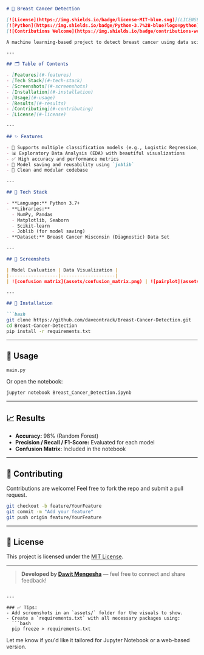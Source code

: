 ````markdown
# 🧠 Breast Cancer Detection

[![License](https://img.shields.io/badge/license-MIT-blue.svg)](LICENSE)
[![Python](https://img.shields.io/badge/Python-3.7%2B-blue?logo=python)](https://www.python.org/)
[![Contributions Welcome](https://img.shields.io/badge/contributions-welcome-brightgreen.svg)](CONTRIBUTING.md)

A machine learning-based project to detect breast cancer using data science and classification algorithms. This project explores data preprocessing, visualization, model building, and evaluation to achieve accurate predictions.

---

## 🗂️ Table of Contents

- [Features](#-features)
- [Tech Stack](#-tech-stack)
- [Screenshots](#-screenshots)
- [Installation](#-installation)
- [Usage](#-usage)
- [Results](#-results)
- [Contributing](#-contributing)
- [License](#-license)

---

## ✨ Features

- 🧪 Supports multiple classification models (e.g., Logistic Regression, SVM, Random Forest)
- 📊 Exploratory Data Analysis (EDA) with beautiful visualizations
- ✅ High accuracy and performance metrics
- 💾 Model saving and reusability using `joblib`
- 📁 Clean and modular codebase

---

## 🔧 Tech Stack

- **Language:** Python 3.7+
- **Libraries:**
  - NumPy, Pandas
  - Matplotlib, Seaborn
  - Scikit-learn
  - Joblib (for model saving)
- **Dataset:** Breast Cancer Wisconsin (Diagnostic) Data Set

---

## 📸 Screenshots

| Model Evaluation | Data Visualization |
|------------------|--------------------|
| ![confusion matrix](assets/confusion_matrix.png) | ![pairplot](assets/pairplot.png) |

---

## 🚀 Installation

```bash
git clone https://github.com/daveontrack/Breast-Cancer-Detection.git
cd Breast-Cancer-Detection
pip install -r requirements.txt
````

---

## 🧠 Usage

```bash
main.py
```

Or open the notebook:

```bash
jupyter notebook Breast_Cancer_Detection.ipynb
```

---

## 📈 Results

* **Accuracy:** 98% (Random Forest)
* **Precision / Recall / F1-Score:** Evaluated for each model
* **Confusion Matrix:** Included in the notebook

---

## 🤝 Contributing

Contributions are welcome! Feel free to fork the repo and submit a pull request.

```bash
git checkout -b feature/YourFeature
git commit -m "Add your feature"
git push origin feature/YourFeature
```

---

## 📄 License

This project is licensed under the [MIT License](LICENSE).

---

> **Developed by [Dawit Mengesha](https://github.com/daveontrack)** — feel free to connect and share feedback!

````

---

### ✅ Tips:
- Add screenshots in an `assets/` folder for the visuals to show.
- Create a `requirements.txt` with all necessary packages using:
  ```bash
  pip freeze > requirements.txt
````

Let me know if you'd like it tailored for Jupyter Notebook or a web-based version.
